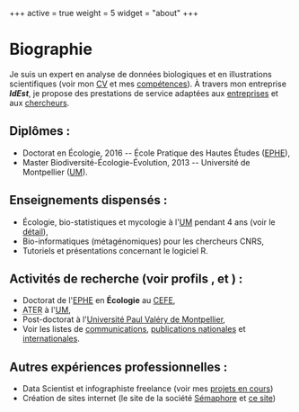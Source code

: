 +++
active = true
weight = 5
widget = "about"
+++
# Biographie

Je suis un expert en analyse de données biologiques et en illustrations scientifiques (voir mon <a href="/cv">CV</a> et mes <a href="/cv/#competences">compétences</a>).
À travers mon entreprise ***IdEst***, je propose des prestations de service adaptées aux [entreprises](/offres/#entreprises) et aux [chercheurs](/offres/#recherche). 


## Diplômes :
- Doctorat en Écologie, 2016 -- École Pratique des Hautes Études ([EPHE](https://www.ephe.fr/)),
- Master Biodiversité-Écologie-Évolution, 2013 -- Université de Montpellier ([UM](https://www.umontpellier.fr/)).

## Enseignements dispensés :

- Écologie, bio-statistiques et mycologie à l'[UM](https://www.umontpellier.fr/) pendant 4 ans (voir le [détail](/cv/#detail_ens)),
- Bio-informatiques (métagénomiques) pour les chercheurs CNRS,
- Tutoriels et présentations concernant le logiciel R.

 
<h2> Activités de recherche (voir profils <a itemprop="sameAs" href="https://orcid.org/0000-0003-1088-1182" rel="external">   <i class="ai ai-orcid icon"></i> </a>, <a itemprop="sameAs" href="https://www.researchgate.net/profile/Adrien_Taudiere" rel="external"> <i class="ai ai-researchgate icon"></i> </a> et <a href="https://scholar.google.fr/scholar?hl=fr&as_sdt=0%2C5&q=author%3AAdrien+Taudi%C3%A8re&btnG=&oq="> <i class="ai ai-google-scholar icon"></i> </a>) : </h2>

- Doctorat de l'[EPHE](https://www.ephe.fr/) en **Écologie** au [CEFE](https://www.cefe.cnrs.fr/),
- <abbr title="Attaché Temporaire d'Enseignement et de Recherche" lang="fr">ATER</abbr> à l'[UM](https://www.umontpellier.fr/),
- Post-doctorat à l'[Université Paul Valéry de Montpellier](https://www.univ-montp3.fr/),
- Voir les listes de [communications](/cv/#communications), [publications nationales](/cv/#publication_nat) et [internationales](/cv/#publication_inter).

## Autres expériences professionnelles :

- Data Scientist et infographiste freelance (voir mes [projets en cours](#projects))
- Création de sites internet (le site de la société [Sémaphore](http://semaphore.fr/acceuil.html) et [ce site](https://adrientaudiere.com))


